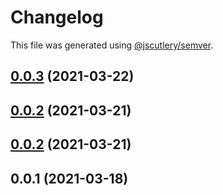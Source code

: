 # Changelog

This file was generated using [@jscutlery/semver](https://github.com/jscutlery/semver).

## [0.0.3](https://github.com/juicycleff/ultimate-backend/compare/v0.0.2...v0.0.3) (2021-03-22)



## [0.0.2](https://github.com/juicycleff/ultimate-backend/compare/v0.0.1...v0.0.2) (2021-03-21)

## [0.0.2](https://github.com/juicycleff/ultimate-backend/compare/v0.0.1...v0.0.2) (2021-03-21)

## 0.0.1 (2021-03-18)
